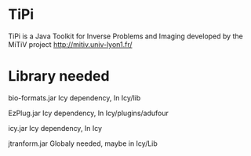 TiPi
====

TiPi is a Java Toolkit for Inverse Problems and Imaging developed by the MiTiV project <http://mitiv.univ-lyon1.fr/>

Library needed
==============

bio-formats.jar	Icy dependency, In Icy/lib

EzPlug.jar	Icy dependency, In Icy/plugins/adufour

icy.jar		Icy dependency, In Icy

jtranform.jar	Globaly needed, maybe in Icy/Lib
